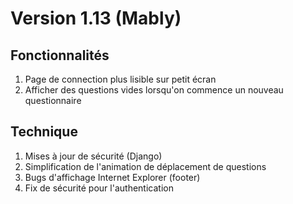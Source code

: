 # Version 1.13 (Mably)

## Fonctionnalités
1. Page de connection plus lisible sur petit écran
2. Afficher des questions vides lorsqu'on commence un nouveau questionnaire

## Technique
1. Mises à jour de sécurité (Django)
2. Simplification de l'animation de déplacement de questions
3. Bugs d'affichage Internet Explorer (footer)
4. Fix de sécurité pour l'authentication
